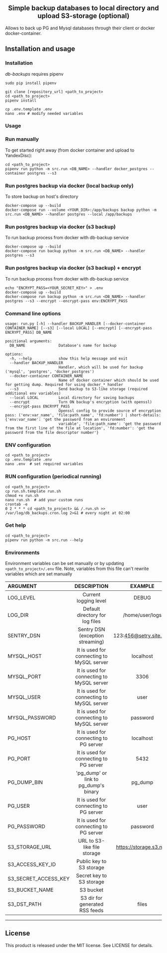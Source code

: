 <h2 align="center">Simple backup databases to local directory and upload S3-storage (optional)</h2>

Allows to back up PG and Mysql databases through their client or docker docker-container.

## Installation and usage
### Installation
*db-backups* requires pipenv
```shell script
sudo pip install pipenv
```

```shell script
git clone [repository_url] <path_to_project>
cd <path_to_project>
pipenv install

cp .env.template .env
nano .env # modify needed variables
```

### Usage

### Run manually 
To get started right away (from docker container and upload to YandexDisc):
```shell script
cd <path_to_project>
pipenv run python -m src.run <DB_NAME> --handler docker_postgres --container postgres --s3
```

### Run postgres backup via docker (local backup only)
To store backup on host's directory
```shell script
docker-compose up --build
docker-compose run --volume <YOUR_DIR>:/app/backups backup python -m src.run <DB_NAME> --handler postgres --local /app/backups 
```

### Run postgres backup via docker (s3 backup)
To run backup process from docker with db-backup service
```shell script
docker-compose up --build
docker-compose run backup python -m src.run <DB_NAME> --handler postgres --s3
```

### Run postgres backup via docker (s3 backup) + encrypt
To run backup process from docker with db-backup service
```shell
echo "ENCRYPT_PASS=<YOUR_SECRET_KEY>" > .env
docker-compose up --build
docker-compose run backup python -m src.run <DB_NAME> --handler postgres --s3 --encrypt --encrypt-pass env:ENCRYPT_PASS
```

### Command line options
```text
usage: run.py [-h] --handler BACKUP_HANDLER [--docker-container CONTAINER_NAME] [--s3] [--local LOCAL] [--encrypt] [--encrypt-pass ENCRYPT_PASS] DB_NAME

positional arguments:
  DB_NAME               Database's name for backup

options:
  -h, --help            show this help message and exit
  --handler BACKUP_HANDLER
                        Handler, which will be used for backup ('mysql', 'postgres', 'docker_postgres')
  --docker-container CONTAINER_NAME
                        Name of docker container which should be used for getting dump. Required for using docker_* handler
  --s3                  Send backup to S3-like storage (required additional env variables)
  --local LOCAL         Local directory for saving backups
  --encrypt             Turn ON backup's encryption (with openssl)
  --encrypt-pass ENCRYPT_PASS
                        Openssl config to provide source of encryption pass: ('env:var_name', 'file:path_name', 'fd:number') | short-details: {'env:var_name': 'get the password from an environment
                        variable', 'file:path_name': 'get the password from the first line of the file at location', 'fd:number': 'get the password from the file descriptor number'}
```


### ENV configuration
```shell script
cd <path_to_project>
cp .env.template .env
nano .env  # set required variables
```

### RUN configuration (periodical running) 
```shell script
cd <path_to_project>
cp run.sh.template run.sh
chmod +x run.sh
nano run.sh  # add your custom runs
crontab -e
0 2 * * * cd <path_to_project> && /.run.sh >> /var/log/db_backups.cron.log 2>&1 # every night at 02:00
```

### Get help
```shell script
cd <path_to_project>
pipenv run python -m src.run --help
```


### Environments

Environment variables can be set manually or by updating `<path_to_project>/.env` file. 
Note, variables from this file can't rewrite variables which are set manually 


| ARGUMENT             |                DESCRIPTION                |         EXAMPLE         |           DEFAULT          |
|:---------------------|:-----------------------------------------:|:-----------------------:|:--------------------------:|
| LOG_LEVEL            |           Current logging level           |          DEBUG          |            INFO            |    
| LOG_DIR              |      Default directory for log files      |     /home/user/logs     |  <path_to_project>/logs/   |
| SENTRY_DSN           |     Sentry DSN (exception streaming)      | 123:456@setry.site.ru/1 |                            |
| MYSQL_HOST           | It is used for connecting to MySQL server |        localhost        |         localhost          |
| MYSQL_PORT           | It is used for connecting to MySQL server |          3306           |            3306            |
| MYSQL_USER           | It is used for connecting to MySQL server |          user           |            root            |
| MYSQL_PASSWORD       | It is used for connecting to MySQL server |        password         |          password          |
| PG_HOST              |  It is used for connecting to PG server   |        localhost        |         localhost          |
| PG_PORT              |  It is used for connecting to PG server   |          5432           |            5432            |
| PG_DUMP_BIN          |   'pg_dump' or link to pg_dump's binary   |         pg_dump         |          pg_dump           |
| PG_USER              |  It is used for connecting to PG server   |          user           |          postgres          |
| PG_PASSWORD          |  It is used for connecting to PG server   |        password         |          password          |
| S3_STORAGE_URL       |        URL to S3-like file storage        | https://storage.s3.net/ |                            |
| S3_ACCESS_KEY_ID     |         Public key to S3 storage          |                         |                            |
| S3_SECRET_ACCESS_KEY |         Secret key to S3 storage          |                         |                            |
| S3_BUCKET_NAME       |                 S3 bucket                 |                         |                            |
| S3_DST_PATH          |      S3 dir for generated RSS feeds       |          files          |                            |

* * *

## License

This product is released under the MIT license. See LICENSE for details.
